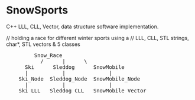 # SnowSports
C++ LLL, CLL, Vector, data structure software implementation.

// holding a race for different winter sports using a
// LLL, CLL, STL strings, char*, STL vectors & 5 classes

<pre>         Snow_Race
           /      |      \
      Ski      Sleddog      SnowMobile
      |           |              |
    Ski_Node  Sleddog_Node  SnowMobile_Node
      |           |              |
    Ski_LLL   Sleddog_CLL   SnowMobile_Vector
</pre>
